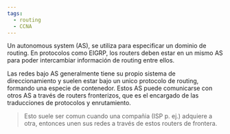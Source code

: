 ```yaml
---
tags:
  - routing
  - CCNA
---
```


Un autonomous system (AS), se utiliza para especificar un dominio de routing. En protocolos como EIGRP, los routers deben estar en un mismo AS para poder intercambiar información de routing entre ellos. 

Las redes bajo AS generalmente tiene su propio sistema de direccionamiento y suelen estar bajo un unico protocolo de routing, formando una especie de contenedor. 
Estos AS puede comunicarse con otros AS a través de routers fronterizos, que es el encargado de las traducciones de protocolos y enrutamiento.

> Esto suele ser comun cuando una compañia (ISP p. ej.) adquiere a otra, entonces unen sus redes a través de estos routers de frontera. 


